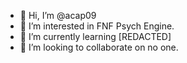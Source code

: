 - 👋 Hi, I’m @acap09
- 👀 I’m interested in FNF Psych Engine.
- 🌱 I’m currently learning [REDACTED]
- 💞️ I’m looking to collaborate on no one.

<!---
acap09/acap09 is a ✨ special ✨ repository because its `README.md` (this file) appears on your GitHub profile.
You can click the Preview link to take a look at your changes.
--->
